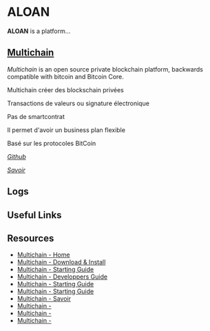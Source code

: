 ALOAN
====

**ALOAN** is a platform...

[Multichain](http://www.multichain.com/)
----

*Multichain* is an open source private blockchain platform, backwards compatible with bitcoin and Bitcoin Core.

Multichain créer des blockschain privées

Transactions de valeurs ou signature électronique

Pas de smartcontrat

Il permet d'avoir un business plan flexible

Basé sur les protocoles BitCoin

*[Github](https://github.com/MultiChain)*

*[Savoir](https://github.com/DXMarkets/Savoir)*

Logs
----


Useful Links
----

Resources
----
- [Multichain - Home](http://www.multichain.com/)
- [Multichain - Download & Install](http://www.multichain.com/download-install/)
- [Multichain - Starting Guide](http://www.multichain.com/getting-started/)
- [Multichain - Developpers Guide](http://www.multichain.com/developers/)
- [Multichain - Starting Guide](http://www.multichain.com/developers/)
- [Multichain - Starting Guide](http://www.multichain.com/developers/)
- [Multichain - Savoir](https://github.com/DXMarkets/Savoir)
- [Multichain - ]()
- [Multichain - ]()
- [Multichain - ]()

[]()
